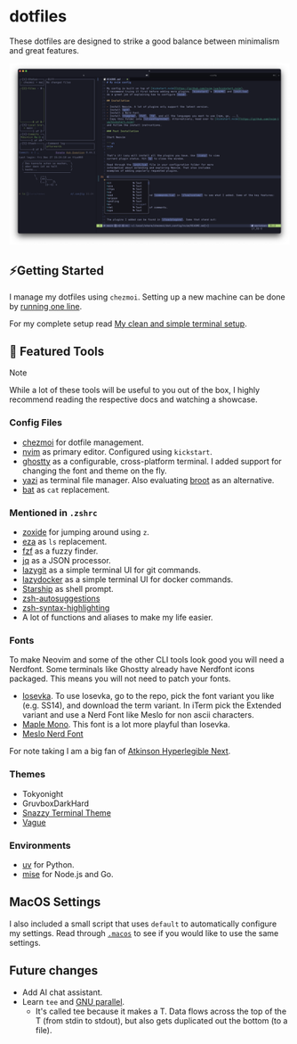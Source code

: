 # dotfiles

These dotfiles are designed to strike a good balance between minimalism and great features.

![preview](./imgs/ghostty-setup.png)

## ⚡Getting Started

I manage my dotfiles using `chezmoi`. Setting up a new machine can be done by [running one line](https://www.chezmoi.io/quick-start/#set-up-a-new-machine-with-a-single-command).

For my complete setup read [My clean and simple terminal setup](https://ratoru.com/blog/terminal).

## 🔨 Featured Tools

> [!NOTE]
> While a lot of these tools will be useful to you out of the box,
> I highly recommend reading the respective docs and watching a showcase.

### Config Files

- [chezmoi](https://www.chezmoi.io/) for dotfile management.
- [nvim](./dot_config/nvim/) as primary editor. Configured using `kickstart`.
- [ghostty](./dot_config/ghostty/) as a configurable, cross-platform terminal. I added support for changing the font and theme on the fly.
- [yazi](https://yazi-rs.github.io/) as terminal file manager. Also evaluating [broot](https://github.com/Canop/broot) as an alternative.
- [bat](https://github.com/sharkdp/bat) as `cat` replacement.

### Mentioned in `.zshrc`

- [zoxide](https://github.com/ajeetdsouza/zoxide) for jumping around using `z`.
- [eza](https://github.com/eza-community/eza) as `ls` replacement.
- [fzf](https://github.com/junegunn/fzf) as a fuzzy finder.
- [jq](https://github.com/jqlang/jq) as a JSON processor.
- [lazygit](https://github.com/jesseduffield/lazygit) as a simple terminal UI for git commands.
- [lazydocker](https://github.com/jesseduffield/lazydocker) as a simple terminal UI for docker commands.
- [Starship](https://starship.rs/) as shell prompt.
- [zsh-autosuggestions](https://github.com/zsh-users/zsh-autosuggestions)
- [zsh-syntax-highlighting](https://github.com/zsh-users/zsh-syntax-highlighting)
- A lot of functions and aliases to make my life easier.

### Fonts

To make Neovim and some of the other CLI tools look good you will need a Nerdfont. Some terminals like Ghostty already have Nerdfont icons packaged. This means you will not need to patch your fonts.

- [Iosevka](https://github.com/be5invis/Iosevka/tree/v30.3.3). To use Iosevka, go to the repo, pick the font variant you like (e.g. SS14), and download the term variant. In iTerm pick the Extended variant and use a Nerd Font like Meslo for non ascii characters.
- [Maple Mono](https://github.com/subframe7536/maple-font). This font is a lot more playful than Iosevka.
- [Meslo Nerd Font](https://github.com/romkatv/powerlevel10k/blob/master/font.md)

For note taking I am a big fan of [Atkinson Hyperlegible Next](https://www.brailleinstitute.org/about-us/news/braille-institute-launches-enhanced-atkinson-hyperlegible-font-to-make-reading-easier/).

### Themes

- Tokyonight
- GruvboxDarkHard
- [Snazzy Terminal Theme](https://github.com/sindresorhus/iterm2-snazzy)
- [Vague](https://github.com/vague2k/vague.nvim)

### Environments

- [uv](https://github.com/astral-sh/uv) for Python.
- [mise](https://mise.jdx.dev/) for Node.js and Go.

## MacOS Settings

I also included a small script that uses `default` to automatically configure my settings.
Read through [`.macos`](./executable_dot_macos) to see if you would like to use the same settings.

## Future changes

- Add AI chat assistant.
- Learn `tee` and [GNU parallel](https://blog.ronin.cloud/gnu-parallel/).
  - It's called tee because it makes a T. Data flows across the top of the T (from stdin to stdout), but also gets duplicated out the bottom (to a file).
